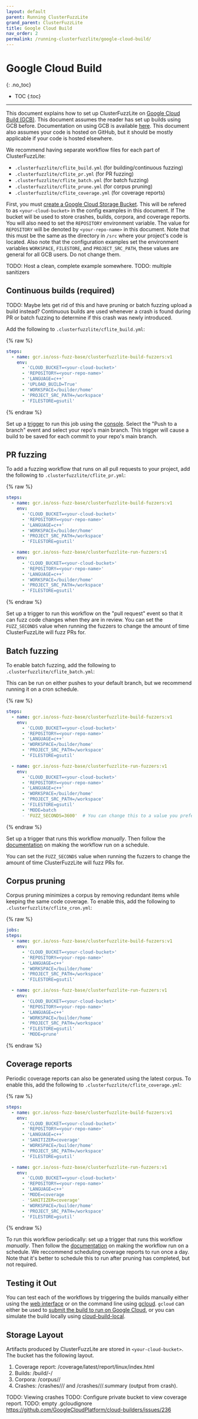 ```yaml
---
layout: default
parent: Running ClusterFuzzLite
grand_parent: ClusterFuzzLite
title: Google Cloud Build
nav_order: 2
permalink: /running-clusterfuzzlite/google-cloud-build/
---
```

# Google Cloud Build
{: .no_toc}

- TOC
{:toc}
---

This document explains how to set up ClusterFuzzLite on
[Google Cloud Build (GCB)](https://cloud.google.com/build).
This document assumes the reader has set up builds using GCB before.
Documentation on using GCB is available
[here](https://cloud.google.com/build/docs/quickstart-build).
This document also assumes your code is hosted on GitHub, but it should be
mostly applicable if your code is hosted elsewhere.

We recommend having separate workflow files for each part of ClusterFuzzLite:

- `.clusterfuzzlite/cflite_build.yml` (for building/continuous fuzzing)
- `.clusterfuzzlite/cflite_pr.yml` (for PR fuzzing)
- `.clusterfuzzlite/cflite_batch.yml` (for batch fuzzing)
- `.clusterfuzzlite/cflite_prune.yml` (for corpus pruning)
- `.clusterfuzzlite/cflite_coverage.yml` (for coverage reports)

First, you must
[create a Google Cloud Storage Bucket](https://cloud.google.com/storage/docs/creating-buckets).
This will be refered to as
`<your-cloud-bucket>` in the config examples in this document. If
The bucket will be used to store crashes, builds, corpora, and coverage reports.
You will also need to  set the `REPOSITORY` environment variable.
The value for `REPOSITORY` will be denoted by `<your-repo-name>` in this
document.
Note that this must be the same as the directory in `/src` where your project's
code is located.
Also note that the configuration examples set the environment variables
`WORKSPACE`, `FILESTORE`, and `PROJECT_SRC_PATH`, these values are general for
all GCB users. Do not change them.

TODO: Host a clean, complete example somewhere.  TODO: multiple sanitizers

## Continuous builds (required)

TODO: Maybe lets get rid of this and have pruning or batch fuzzing upload a
build instead?
Continuous builds are used whenever a crash is found during PR or batch fuzzing
to determine if this crash was newly introduced.

Add the following to `.clusterfuzzlite/cflite_build.yml`:

{% raw %}
```yaml
steps:
  - name: gcr.io/oss-fuzz-base/clusterfuzzlite-build-fuzzers:v1
    env:
      - 'CLOUD_BUCKET=<your-cloud-bucket>'
      - 'REPOSITORY=<your-repo-name>'
      - 'LANGUAGE=c++'
      - 'UPLOAD_BUILD=True'
      - 'WORKSPACE=/builder/home'
      - 'PROJECT_SRC_PATH=/workspace'
      - 'FILESTORE=gsutil'
```
{% endraw %}

Set up a [trigger](https://cloud.google.com/build/docs/automating-builds/create-manage-triggers)
to run this job using the [console](https://console.cloud.google.com/cloud-build/triggers/add).
Select the "Push to a branch" event and select your repo's main branch.
This trigger will cause a build to be saved for each commit to your repo's main
branch.


## PR fuzzing

To add a fuzzing workflow that runs on all pull requests to your project, add
the following to `.clusterfuzzlite/cflite_pr.yml`:

{% raw %}
```yaml
steps:
  - name: gcr.io/oss-fuzz-base/clusterfuzzlite-build-fuzzers:v1
    env:
      - 'CLOUD_BUCKET=<your-cloud-bucket>'
      - 'REPOSITORY=<your-repo-name>'
      - 'LANGUAGE=c++'
      - 'WORKSPACE=/builder/home'
      - 'PROJECT_SRC_PATH=/workspace'
      - 'FILESTORE=gsutil'

  - name: gcr.io/oss-fuzz-base/clusterfuzzlite-run-fuzzers:v1
    env:
      - 'CLOUD_BUCKET=<your-cloud-bucket>'
      - 'REPOSITORY=<your-repo-name>'
      - 'LANGUAGE=c++'
      - 'WORKSPACE=/builder/home'
      - 'PROJECT_SRC_PATH=/workspace'
      - 'FILESTORE=gsutil'
```
{% endraw %}

Set up a trigger to run this workflow on the "pull request" event so that it can
fuzz code changes when they are in review.
You can set the `FUZZ_SECONDS` value when running the fuzzers to change the
amount of time ClusterFuzzLite will fuzz PRs for.

## Batch fuzzing

To enable batch fuzzing, add the following to
`.clusterfuzzlite/cflite_batch.yml`:

This can be run on either pushes to your default branch, but we recommend
running it on a cron schedule.

{% raw %}
```yaml
steps:
  - name: gcr.io/oss-fuzz-base/clusterfuzzlite-build-fuzzers:v1
    env:
      - 'CLOUD_BUCKET=<your-cloud-bucket>'
      - 'REPOSITORY=<your-repo-name>'
      - 'LANGUAGE=c++'
      - 'WORKSPACE=/builder/home'
      - 'PROJECT_SRC_PATH=/workspace'
      - 'FILESTORE=gsutil'

  - name: gcr.io/oss-fuzz-base/clusterfuzzlite-run-fuzzers:v1
    env:
      - 'CLOUD_BUCKET=<your-cloud-bucket>'
      - 'REPOSITORY=<your-repo-name>'
      - 'LANGUAGE=c++'
      - 'WORKSPACE=/builder/home'
      - 'PROJECT_SRC_PATH=/workspace'
      - 'FILESTORE=gsutil'
      - 'MODE=batch
      - 'FUZZ_SECONDS=3600'  # You can change this to a value you prefer.
```

{% endraw %}

Set up a trigger that runs this workflow *manually*.
Then follow the
[documentation](https://cloud.google.com/build/docs/automating-builds/create-scheduled-triggers)
on making the workflow run on a schedule.

You can set the `FUZZ_SECONDS` value when running the fuzzers to change the
amount of time ClusterFuzzLite will fuzz PRs for.

## Corpus pruning

Corpus pruning minimizes a corpus by removing redundant items while keeping the
same code coverage. To enable this, add the following to `.clusterfuzzlite/cflite_cron.yml`:

{% raw %}
```yaml
jobs:
steps:
  - name: gcr.io/oss-fuzz-base/clusterfuzzlite-build-fuzzers:v1
    env:
      - 'CLOUD_BUCKET=<your-cloud-bucket>'
      - 'REPOSITORY=<your-repo-name>'
      - 'LANGUAGE=c++'
      - 'WORKSPACE=/builder/home'
      - 'PROJECT_SRC_PATH=/workspace'
      - 'FILESTORE=gsutil'

  - name: gcr.io/oss-fuzz-base/clusterfuzzlite-run-fuzzers:v1
    env:
      - 'CLOUD_BUCKET=<your-cloud-bucket>'
      - 'REPOSITORY=<your-repo-name>'
      - 'LANGUAGE=c++'
      - 'WORKSPACE=/builder/home'
      - 'PROJECT_SRC_PATH=/workspace'
      - 'FILESTORE=gsutil'
      - 'MODE=prune'
```
{% endraw %}


## Coverage reports

Periodic coverage reports can also be generated using the latest corpus. To
enable this, add the following to `.clusterfuzzlite/cflite_coverage.yml`:

{% raw %}
```yaml
steps:
  - name: gcr.io/oss-fuzz-base/clusterfuzzlite-build-fuzzers:v1
    env:
      - 'CLOUD_BUCKET=<your-cloud-bucket>'
      - 'REPOSITORY=<your-repo-name>'
      - 'LANGUAGE=c++'
      - 'SANITIZER=coverage'
      - 'WORKSPACE=/builder/home'
      - 'PROJECT_SRC_PATH=/workspace'
      - 'FILESTORE=gsutil'

  - name: gcr.io/oss-fuzz-base/clusterfuzzlite-run-fuzzers:v1
    env:
      - 'CLOUD_BUCKET=<your-cloud-bucket>'
      - 'REPOSITORY=<your-repo-name>'
      - 'LANGUAGE=c++'
      - 'MODE=coverage
      - 'SANITIZER=coverage'
      - 'WORKSPACE=/builder/home'
      - 'PROJECT_SRC_PATH=/workspace'
      - 'FILESTORE=gsutil'
```
{% endraw %}

To run this workflow periodically: set up a trigger that runs this workflow *manually*.
Then follow the
[documentation](https://cloud.google.com/build/docs/automating-builds/create-scheduled-triggers)
on making the workflow run on a schedule.
We reccommend scheduling coverage reports to run once a day.
Note that it's better to schedule this to run after pruning has
completed, but not required.

## Testing it Out

You can test each of the workflows by triggering the builds manually either
using the [web interface](https://console.cloud.google.com/cloud-build/triggers)
or on the command line using [gcloud](https://cloud.google.com/sdk/gcloud).
`gcloud` can either be used to
[submit the build to run on Google Cloud](https://cloud.google.com/build/docs/running-builds/start-build-command-line-api),
or you can simulate the build locally using
[cloud-build-local](https://cloud.google.com/build/docs/build-debug-locally).


## Storage Layout

Artifacts produced by ClusterFuzzLite are stored in `<your-cloud-bucket>`.
The bucket has the following layout.
1. Coverage report: <your-cloud-bucket>/coverage/latest/report/linux/index.html
1. Builds: <your-cloud-bucket>/build/<sanitizer>-<commit>/
1. Corpora: <your-cloud-bucket>/corpus/<fuzz-target>/
1. Crashes: <your-cloud-bucket>/crashes/<fuzz-target>/<sanitizer>/<crash-file> and <your-cloud-bucket>/crashes/<fuzz-target>/<sanitizer>/<crash-file>.summary (output from crash).

TODO: Viewing crashes
TODO: Configure private bucket to view coverage report.
TODO: empty .gcloudignore https://github.com/GoogleCloudPlatform/cloud-builders/issues/236
